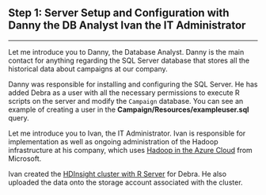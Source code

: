 
<h2>Step 1: Server Setup and Configuration with 
<span class="sql">Danny the DB Analyst</span>
<span class="hdi">Ivan the IT Administrator</span>
</h2>
<hr/>

<div class="sql">
Let me introduce you to  Danny, the Database Analyst. Danny is the main contact for anything regarding the SQL Server database that stores all the historical data about campaigns at our company.  

Danny was responsible for installing and configuring the SQL Server.  He has added Debra as a user with all the necessary permissions to execute R scripts on the server and modify the <code>Campaign</code> database. You can see an example of creating a user in the **Campaign/Resources/exampleuser.sql** query.
</div>

<div class="hdi">
Let me introduce you to Ivan, the IT Administrator.  Ivan is responsible for implementation as well as ongoing administration of the Hadoop infrastructure at his company, which uses <a href="https://azure.microsoft.com/en-us/solutions/hadoop/">Hadoop in the Azure Cloud</a> from Microsoft.

Ivan created the <a href="https://docs.microsoft.com/en-us/azure/hdinsight/hdinsight-hadoop-r-server-get-started">HDInsight cluster with R Server</a> for Debra. He also uploaded the data onto the storage account associated with the cluster.  
</div>


